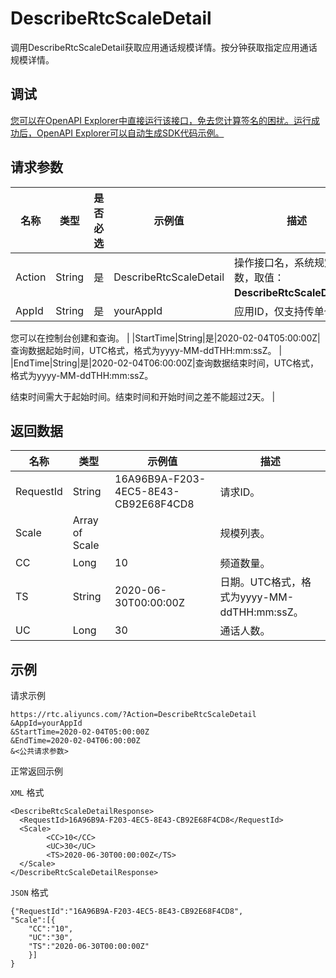 # DescribeRtcScaleDetail

调用DescribeRtcScaleDetail获取应用通话规模详情。按分钟获取指定应用通话规模详情。

## 调试

[您可以在OpenAPI Explorer中直接运行该接口，免去您计算签名的困扰。运行成功后，OpenAPI Explorer可以自动生成SDK代码示例。](https://api.aliyun.com/#product=rtc&api=DescribeRtcScaleDetail&type=RPC&version=2018-01-11)

## 请求参数

|名称|类型|是否必选|示例值|描述|
|--|--|----|---|--|
|Action|String|是|DescribeRtcScaleDetail|操作接口名，系统规定参数，取值：**DescribeRtcScaleDetail**。 |
|AppId|String|是|yourAppId|应用ID，仅支持传单个ID。

 您可以在控制台创建和查询。 |
|StartTime|String|是|2020-02-04T05:00:00Z|查询数据起始时间，UTC格式，格式为yyyy-MM-ddTHH:mm:ssZ。 |
|EndTime|String|是|2020-02-04T06:00:00Z|查询数据结束时间，UTC格式，格式为yyyy-MM-ddTHH:mm:ssZ。

 结束时间需大于起始时间。结束时间和开始时间之差不能超过2天。 |

## 返回数据

|名称|类型|示例值|描述|
|--|--|---|--|
|RequestId|String|16A96B9A-F203-4EC5-8E43-CB92E68F4CD8|请求ID。 |
|Scale|Array of Scale| |规模列表。 |
|CC|Long|10|频道数量。 |
|TS|String|2020-06-30T00:00:00Z|日期。UTC格式，格式为yyyy-MM-ddTHH:mm:ssZ。 |
|UC|Long|30|通话人数。 |

## 示例

请求示例

```
https://rtc.aliyuncs.com/?Action=DescribeRtcScaleDetail
&AppId=yourAppId
&StartTime=2020-02-04T05:00:00Z
&EndTime=2020-02-04T06:00:00Z
&<公共请求参数>
```

正常返回示例

`XML` 格式

```
<DescribeRtcScaleDetailResponse>
  <RequestId>16A96B9A-F203-4EC5-8E43-CB92E68F4CD8</RequestId>
  <Scale>
        <CC>10</CC>
        <UC>30</UC>
        <TS>2020-06-30T00:00:00Z</TS>
  </Scale>
</DescribeRtcScaleDetailResponse>
```

`JSON` 格式

```
{"RequestId":"16A96B9A-F203-4EC5-8E43-CB92E68F4CD8",
"Scale":[{
    "CC":"10",
    "UC":"30",
    "TS":"2020-06-30T00:00:00Z"
    }]
}
```

